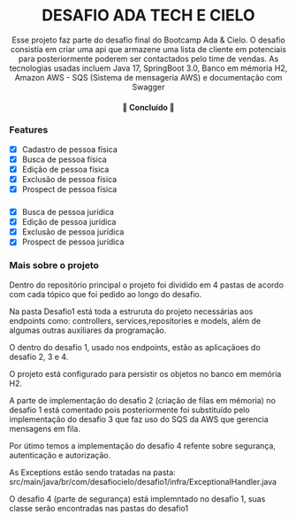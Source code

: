   # <h1 align="center">DESAFIO ADA TECH E CIELO</h1>

<p align="center">Esse projeto faz parte do desafio final do Bootcamp Ada & Cielo. O desafio consistia em criar uma api que armazene uma lista de cliente em potenciais para posteriormente poderem ser contactados
pelo time de vendas. As tecnologias usadas incluem Java 17, SpringBoot 3.0, Banco em mémoria H2, Amazon AWS - SQS (Sistema de mensageria AWS) e documentação com Swagger</p>

<h4 align="center"> 
	🚀 Concluído 🚀
</h4>

### Features

- [x] Cadastro de pessoa física
- [x] Busca de pessoa física
- [x] Edição de pessoa física
- [x] Exclusão de pessoa física
- [x] Prospect de pessoa física
###
- [x] Busca de pessoa jurídica
- [x] Edição de pessoa jurídica
- [x] Exclusão de pessoa jurídica
- [x] Prospect de pessoa jurídica

### Mais sobre o projeto

Dentro do repositório principal o projeto foi dividido em 4 pastas de acordo com cada tópico que foi pedido ao longo do desafio.

Na pasta Desafio1 está toda a estruruta do projeto necessárias aos endpoints como: controllers, services,repositories e models, além de algumas outras auxiliares da programação.

O dentro do desafio 1, usado nos endpoints, estão as aplicaçãoes do desafio 2, 3 e 4.

O projeto está configurado para persistir os objetos no banco em memória H2.

A parte de implementação do desafio 2 (criação de filas em mémoria) no desafio 1 está comentado pois posteriormente foi substituído pelo implementação do desafio 3 que faz uso do SQS da AWS que gerencia mensagens
em fila.

Por útimo temos a implementação do desafio 4 refente sobre segurança, autenticação e autorização.

As Exceptions estão sendo tratadas na pasta: src/main/java/br/com/desafiocielo/desafio1/infra/ExceptionalHandler.java

O desafio 4 (parte de segurança) está implemntado no desafio 1, suas classe serão encontradas nas pastas do desafio1
